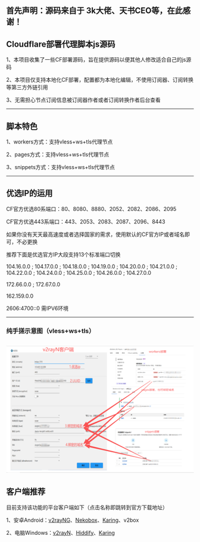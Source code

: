 ## 首先声明：源码来自于 3k大佬、天书CEO等，在此感谢！

## Cloudflare部署代理脚本js源码

1、本项目收集了一些CF部署源码，旨在提供源码以便其他人修改适合自己的js源码

2、本项目仅支持本地化CF部署，配置都为本地化编辑，不使用订阅器、订阅转换等第三方外链引用

3、无需担心节点订阅信息被订阅器作者或者订阅转换作者后台查看

-------------------------------------------------------------
## 脚本特色

1、workers方式：支持vless+ws+tls代理节点

2、pages方式：支持vless+ws+tls代理节点

3、snippets方式：支持vless+ws+tls代理节点

-------------------------------------------------------------
## 优选IP的运用

CF官方优选80系端口：80、8080、8880、2052、2082、2086、2095

CF官方优选443系端口：443、2053、2083、2087、2096、8443

如果你没有天天最高速度或者选择国家的需求，使用默认的CF官方IP或者域名即可，不必更换

推荐下面是优选官方IP大段支持13个标准端口切换

104.16.0.0 ; 104.17.0.0 ; 104.18.0.0 ; 104.19.0.0 ; 104.20.0.0 ; 104.21.0.0 ; 104.22.0.0 ; 104.24.0.0 ; 104.25.0.0 ; 104.26.0.0 ; 104.27.0.0 

172.66.0.0 ; 172.67.0.0

162.159.0.0

2606:4700::0 需IPV6环境

-------------------------------------------------------------
### 纯手搓示意图（vless+ws+tls）<br>
   ![这是图片](/image/手搓.png "vless")<br>
------------------------------------------------------------- 

## 客户端推荐
目前支持该功能的平台客户端如下（点击名称即跳转到官方下载地址）

1、安卓Android：[v2rayNG](https://github.com/2dust/v2rayNG/tags)、[Nekobox](https://github.com/starifly/NekoBoxForAndroid/releases)、[Karing](https://github.com/KaringX/karing/tags)、v2box

2、电脑Windows：[v2rayN](https://github.com/2dust/v2rayN/tags)、[Hiddify](https://github.com/hiddify/hiddify-next/tags)、[Karing](https://github.com/KaringX/karing/tags)
